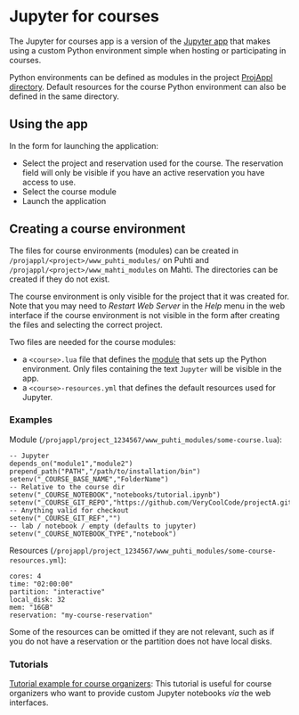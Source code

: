 # Jupyter for courses
The Jupyter for courses app is a version of the [Jupyter app](jupyter.md) that makes using a custom
Python environment simple when hosting or participating in courses.

Python environments can be defined as modules in the project [ProjAppl directory](../disk.md#projappl-directory).
Default resources for the course Python environment can also be defined in the same directory.

## Using the app
In the form for launching the application:

 - Select the project and reservation used for the course. The reservation field will only be visible if you have an active reservation you have access to use.
 - Select the course module
 - Launch the application

## Creating a course environment

The files for course environments (modules) can be created in `/projappl/<project>/www_puhti_modules/` on Puhti and `/projappl/<project>/www_mahti_modules` on Mahti.
The directories can be created if they do not exist.

The course environment is only visible for the project that it was created for.
Note that you may need to *Restart Web Server* in the *Help* menu in the web interface if the course
environment is not visible in the form after creating the files and selecting the correct project.

Two files are needed for the course modules:

 - a `<course>.lua` file that defines the [module](../modules.md) that sets up the Python
    environment. Only files containing the text `Jupyter` will be visible in the app.
 - a `<course>-resources.yml` that defines the default resources used for Jupyter.

### Examples
Module (`/projappl/project_1234567/www_puhti_modules/some-course.lua`):
```
-- Jupyter
depends_on("module1","module2")
prepend_path("PATH","/path/to/installation/bin")
setenv("_COURSE_BASE_NAME","FolderName")
-- Relative to the course dir
setenv("_COURSE_NOTEBOOK","notebooks/tutorial.ipynb")
setenv("_COURSE_GIT_REPO","https://github.com/VeryCoolCode/projectA.git")
-- Anything valid for checkout
setenv("_COURSE_GIT_REF","")
-- lab / notebook / empty (defaults to jupyter)
setenv("_COURSE_NOTEBOOK_TYPE","notebook")
```
Resources (`/projappl/project_1234567/www_puhti_modules/some-course-resources.yml`):
```
cores: 4
time: "02:00:00"
partition: "interactive"
local_disk: 32
mem: "16GB"
reservation: "my-course-reservation"
```
Some of the resources can be omitted if they are not relevant, such as if you do not have a reservation or the partition does not have local disks.

### Tutorials
[Tutorial example for course organizers](https://github.com/CSCfi/Jupyter_www_puhti): This tutorial is useful for course organizers
who want to provide custom Jupyter notebooks *via* the web interfaces. 
